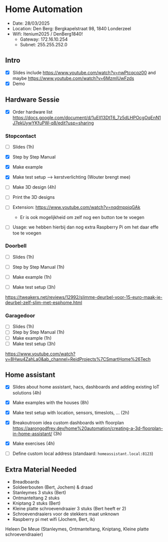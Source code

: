 # Home Automation

- Date: 28/03/2025
- Location: Den Berg: Bergkapelstraat 98, 1840 Londerzeel
- Wifi: Itenium2025 / DenBerg1840!
  - Gateway: 172.16.10.254
  - Subnet: 255.255.252.0



## Intro
- [x] Slides include https://www.youtube.com/watch?v=nwPtcqcqz00 and maybe https://www.youtube.com/watch?v=6MzmIUwFzds
- [x] Demo

## Hardware Sessie
- [x] Order hardware list https://docs.google.com/document/d/1uEll13DtT6_7z5dLHPOcgOqEnN1J7ekUywYKfuPW-q8/edit?usp=sharing

### Stopcontact
- [ ] Slides (1h)
- [x] Step by Step Manual
- [x] Make example
- [x] Make test setup --> kerstverlichting (Wouter brengt mee)
- [ ] Make 3D design (4h)
- [ ] Print the 3D designs
- [ ] Extension: https://www.youtube.com/watch?v=nqdmppiqGAk
  - Er is ook mogelijkheid om zelf nog een button toe te voegen
- [ ] Usage: we hebben hierbij dan nog extra Raspberry Pi om het daar effe toe te voegen


### Doorbell
- [ ] Slides (1h)
- [ ] Step by Step Manual (1h)
- [ ] Make example (1h)
- [ ] Make test setup (3h)


https://tweakers.net/reviews/12992/slimme-deurbel-voor-15-euro-maak-je-deurbel-zelf-slim-met-esphome.html


### Garagedoor
- [ ] Slides (1h)
- [ ] Step by Step Manual (1h)
- [ ] Make example (1h)
- [ ] Make test setup (3h)

https://www.youtube.com/watch?v=8Hwu4ZahLa0&ab_channel=ReidProjects%7CSmartHome%26Tech


## Home assistant
- [x] Slides about home assistant, hacs, dashboards and adding existing IoT solutions (4h)
- [x] Make examples with the houses (8h)
- [x] Make test setup with location, sensors, timeslots, ... (2h)
- [x] Breakoutroom idea custom dashboards with floorplan https://aarongodfrey.dev/home%20automation/creating-a-3d-floorplan-in-home-assistant/ (3h)
- [x] Make exercises (4h)
- [ ] Define custom local address (standaard: `homeassistant.local:8123`)


## Extra Material Needed

- Breadboards
- Soldeerbouten (Bert, Jochem) & draad
- Stanleymes 3 stuks (Bert)
- Ontmanteltang 2 stuks
- Kniptang 2 stuks (Bert)
- Kleine platte schroevendraaier 3 stuks (Bert heeft er 2)
- Schroevendraaiers voor de stekkers maat unknown
- Raspberry pi met wifi (Jochem, Bert, ik)

Heleen De Meue (Stanleymes, Ontmanteltang, Kniptang, Kleine platte schroevendraaier)
